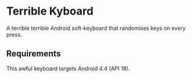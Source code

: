 # Terrible Kyboard
A terrible terrible Android soft-keyboard that randomises keys on every press.

## Requirements
This awful keyboard targets Android 4.4 (API 18).
